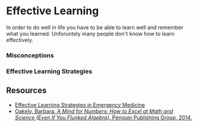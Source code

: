 # Effective Learning
In order to do well in life you have to be able to learn well and remember what you learned. Unforuntely many people don't know how to learn effectively. 

### Misconceptions


### Effective Learning Strategies


## Resources
* [Effective Learning Strategies in Emergency Medicine](https://emergencymedicinecases.com/learning-strategies-emergency-medicine/)
* [Oakely, Barbara. *A Mind for Numbers: How to Excel at Math and Science (Even If You Flunked Algebra)*. Penguin Publishing Group, 2014. ](https://www.barnesandnoble.com/w/a-mind-for-numbers-barbara-oakley/1117225051?ean=9780399165245#/)
